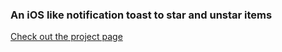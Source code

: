 ### An iOS like notification toast to star and unstar items

[Check out the project page](http://safajirafa.github.io/toast-notification/)
